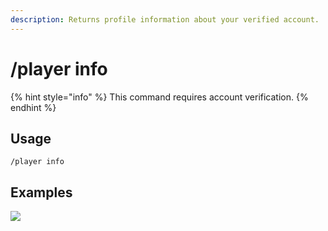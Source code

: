 ```yaml
---
description: Returns profile information about your verified account.
---
```


# /player info

{% hint style="info" %}
This command requires account verification.
{% endhint %}

## Usage

```
/player info
```

## Examples

![](https://forkman.vercel.app/_media/examples/player/info-0.png)